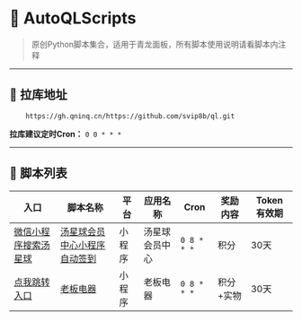 # 🚀 AutoQLScripts

> 原创Python脚本集合，适用于青龙面板，所有脚本使用说明请看脚本内注释

---

## 🔗 拉库地址

```plaintext
	https://gh.qninq.cn/https://github.com/svip8b/ql.git
```

**拉库建议定时Cron：** `0 0 * * *`

---

## 📜 脚本列表

| 入口                                                            | 脚本名称                                                           | 平台       | 应用名称       | Cron      | 奖励内容  | Token 有效期          |
|---------------------------------------------------------------|----------------------------------------------------------------|------------|----------------|-----------|-----------|-----------------------|
| [微信小程序搜索汤星球](#)                                               | [汤星球会员中心小程序自动签到](https://github.com/svip8b/ql/blob/main/tcbj.py) | 小程序     | 汤星球会员中心 | `0 8 * * *` | 积分      | 30天                |
| [点我跳转入口](https://github.com/svip8b/ql/blob/main/jpg/lbdq.jpg) | [老板电器](https://github.com/svip8b/ql/blob/main/lbdq.py)         | 小程序     | 老板电器       | `0 8 * * *` | 积分+实物 | 30天                |

